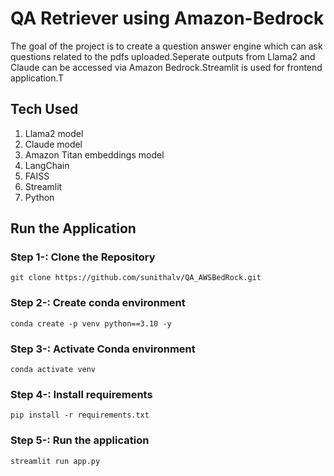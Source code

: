 # QA Retriever using Amazon-Bedrock

The goal of the project is to create a question answer engine which can ask questions related to the pdfs uploaded.Seperate outputs from Llama2 and Claude can be accessed via Amazon Bedrock.Streamlit is used for frontend application.T

## Tech Used
1. Llama2 model
2. Claude model
3. Amazon Titan embeddings model
4. LangChain
5. FAISS
6. Streamlit
7. Python


## Run the Application

### Step 1-: Clone the Repository
```
git clone https://github.com/sunithalv/QA_AWSBedRock.git
```

### Step 2-: Create conda environment
```
conda create -p venv python==3.10 -y
```

### Step 3-: Activate Conda environment
```
conda activate venv
```

### Step 4-: Install requirements
```
pip install -r requirements.txt
```

### Step 5-: Run the application 
```
streamlit run app.py
```

